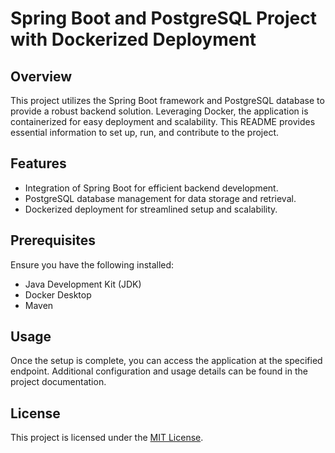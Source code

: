 # Spring Boot and PostgreSQL Project with Dockerized Deployment

## Overview
This project utilizes the Spring Boot framework and PostgreSQL database to provide a robust backend solution. Leveraging Docker, the application is containerized for easy deployment and scalability. This README provides essential information to set up, run, and contribute to the project.

## Features
- Integration of Spring Boot for efficient backend development.
- PostgreSQL database management for data storage and retrieval.
- Dockerized deployment for streamlined setup and scalability.

## Prerequisites
Ensure you have the following installed:
- Java Development Kit (JDK)
- Docker Desktop
- Maven

## Usage
Once the setup is complete, you can access the application at the specified endpoint. Additional configuration and usage details can be found in the project documentation.

## License
This project is licensed under the [MIT License](LICENSE).
